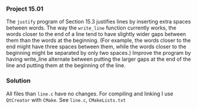### Project 15.01
The `justify` program of Section 15.3 justifies lines by inserting extra spaces between words. The way the `write_line` function currently works,
the words closer to the end of a line tend to have slightly wider gaps between them than the words at the beginning. 
(For example, the words closer to the end might have three spaces between them, while the words closer to the beginning might be separated by only two spaces.)
Improve the program by having write_line alternate between putting the larger gaps at the end of the line and putting them at the beginning of the line.

### Solution
All files than `line.c` have no changes. For compiling and linking I use `QtCreator` with `CMake`. See `line.c`, `CMakeLists.txt`

